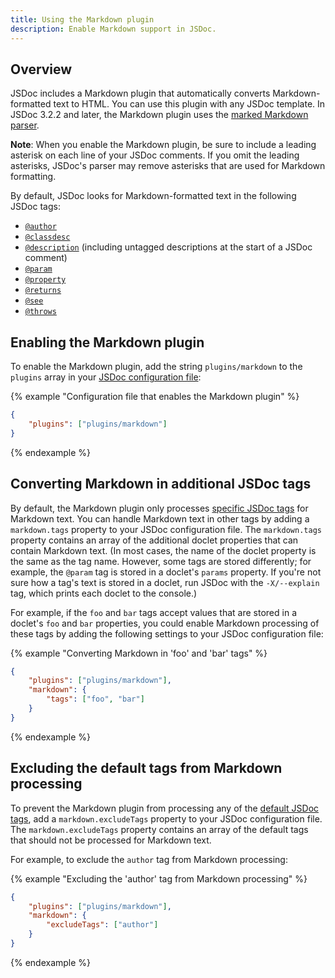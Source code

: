 ```yaml
---
title: Using the Markdown plugin
description: Enable Markdown support in JSDoc.
---
```


## Overview

JSDoc includes a Markdown plugin that automatically converts Markdown-formatted text to HTML. You
can use this plugin with any JSDoc template. In JSDoc 3.2.2 and later, the Markdown plugin uses the
[marked Markdown parser][marked].

**Note**: When you enable the Markdown plugin, be sure to include a leading asterisk on each line of
your JSDoc comments. If you omit the leading asterisks, JSDoc's parser may remove asterisks that are
used for Markdown formatting.

<a name="default-tags"></a>
By default, JSDoc looks for Markdown-formatted text in the following JSDoc tags:

+ [`@author`][author-tag]
+ [`@classdesc`][classdesc-tag]
+ [`@description`][description-tag] (including untagged descriptions at the start of a JSDoc
comment)
+ [`@param`][param-tag]
+ [`@property`][property-tag]
+ [`@returns`][returns-tag]
+ [`@see`][see-tag]
+ [`@throws`][throws-tag]

[additional-tags]: #additional-tags
[author-tag]: tags-author.html
[classdesc-tag]: tags-classdesc.html
[description-tag]: tags-description.html
[marked]: https://github.com/chjj/marked
[param-tag]: tags-param.html
[property-tag]: tags-property.html
[returns-tag]: tags-returns.html
[see-tag]: tags-see.html
[throws-tag]: tags-throws.html


## Enabling the Markdown plugin

To enable the Markdown plugin, add the string `plugins/markdown` to the `plugins` array in your
[JSDoc configuration file][config-file]:

{% example "Configuration file that enables the Markdown plugin" %}

```json
{
    "plugins": ["plugins/markdown"]
}
```
{% endexample %}

[config-file]: about-configuring-jsdoc.html


## Converting Markdown in additional JSDoc tags

By default, the Markdown plugin only processes [specific JSDoc tags][default-tags] for Markdown
text. You can handle Markdown text in other tags by adding a `markdown.tags` property to your JSDoc
configuration file. The `markdown.tags` property contains an array of the additional doclet
properties that can contain Markdown text. (In most cases, the name of the doclet property is the
same as the tag name. However, some tags are stored differently; for example, the `@param` tag is
stored in a doclet's `params` property. If you're not sure how a tag's text is stored in a doclet,
run JSDoc with the `-X/--explain` tag, which prints each doclet to the console.)

For example, if the `foo` and `bar` tags accept values that are stored in a doclet's `foo` and `bar`
properties, you could enable Markdown processing of these tags by adding the following settings to
your JSDoc configuration file:

{% example "Converting Markdown in 'foo' and 'bar' tags" %}

```json
{
    "plugins": ["plugins/markdown"],
    "markdown": {
        "tags": ["foo", "bar"]
    }
}
```
{% endexample %}

[default-tags]: #default-tags


## Excluding the default tags from Markdown processing

To prevent the Markdown plugin from processing any of the [default JSDoc tags][default-tags], add a
`markdown.excludeTags` property to your JSDoc configuration file. The `markdown.excludeTags`
property contains an array of the default tags that should not be processed for Markdown text.

For example, to exclude the `author` tag from Markdown processing:

{% example "Excluding the 'author' tag from Markdown processing" %}

```json
{
    "plugins": ["plugins/markdown"],
    "markdown": {
        "excludeTags": ["author"]
    }
}
```
{% endexample %}
